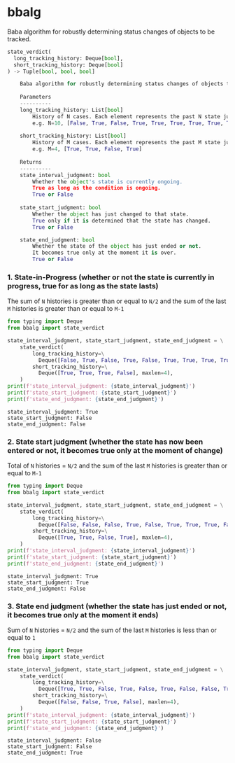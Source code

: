 # bbalg
Baba algorithm for robustly determining status changes of objects to be tracked.

```python
state_verdict(
  long_tracking_history: Deque[bool],
  short_tracking_history: Deque[bool]
) -> Tuple[bool, bool, bool]

    Baba algorithm for robustly determining status changes of objects to be tracked.
    
    Parameters
    ----------
    long_tracking_history: List[bool]
        History of N cases. Each element represents the past N state judgment results.
        e.g. N=10, [False, True, False, True, True, True, True, True, True, False]
    
    short_tracking_history: List[bool]
        History of M cases. Each element represents the past M state judgment results.
        e.g. M=4, [True, True, False, True]
    
    Returns
    ----------
    state_interval_judgment: bool
        Whether the object's state is currently ongoing.
        True as long as the condition is ongoing.
        True or False
    
    state_start_judgment: bool
        Whether the object has just changed to that state.
        True only if it is determined that the state has changed.
        True or False

    state_end_judgment: bool
        Whether the state of the object has just ended or not.
        It becomes true only at the moment it is over.
        True or False
```
### 1. State-in-Progress (whether or not the state is currently in progress, true for as long as the state lasts)

The sum of `N` histories is greater than or equal to `N/2` and the sum of the last `M` histories is greater than or equal to `M-1`

```python
from typing import Deque
from bbalg import state_verdict

state_interval_judgment, state_start_judgment, state_end_judgment = \
    state_verdict(
        long_tracking_history=\
          Deque([False, True, False, True, False, True, True, True, True, False], maxlen=10),
        short_tracking_history=\
          Deque([True, True, True, False], maxlen=4),
    )
print(f'state_interval_judgment: {state_interval_judgment}')
print(f'state_start_judgment: {state_start_judgment}')
print(f'state_end_judgment: {state_end_judgment}')
```
```
state_interval_judgment: True
state_start_judgment: False
state_end_judgment: False
```
### 2. State start judgment (whether the state has now been entered or not, it becomes true only at the moment of change)

Total of `N` histories = `N/2` and the sum of the last `M` histories is greater than or equal to `M-1`

```python
from typing import Deque
from bbalg import state_verdict

state_interval_judgment, state_start_judgment, state_end_judgment = \
    state_verdict(
        long_tracking_history=\
          Deque([False, False, False, True, False, True, True, True, False, True], maxlen=10),
        short_tracking_history=\
          Deque([True, True, False, True], maxlen=4),
    )
print(f'state_interval_judgment: {state_interval_judgment}')
print(f'state_start_judgment: {state_start_judgment}')
print(f'state_end_judgment: {state_end_judgment}')
```
```
state_interval_judgment: True
state_start_judgment: True
state_end_judgment: False
```
### 3. State end judgment (whether the state has just ended or not, it becomes true only at the moment it ends)

Sum of `N` histories = `N/2` and the sum of the last `M` histories is less than or equal to `1`

```python
from typing import Deque
from bbalg import state_verdict

state_interval_judgment, state_start_judgment, state_end_judgment = \
    state_verdict(
        long_tracking_history=\
          Deque([True, True, False, True, False, True, False, False, True, False], maxlen=10),
        short_tracking_history=\
          Deque([False, False, True, False], maxlen=4),
    )
print(f'state_interval_judgment: {state_interval_judgment}')
print(f'state_start_judgment: {state_start_judgment}')
print(f'state_end_judgment: {state_end_judgment}')
```
```
state_interval_judgment: False
state_start_judgment: False
state_end_judgment: True
```
